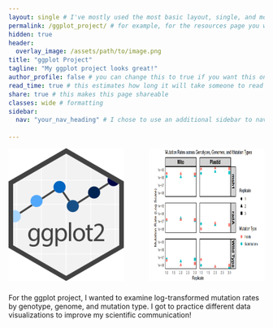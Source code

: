 ```yaml
---
layout: single # I've mostly used the most basic layout, single, and modified it from there but feel free to pick a different one and play around!
permalink: /ggplot_project/ # for example, for the resources page you would put resources
hidden: true
header:
  overlay_image: /assets/path/to/image.png
title: "ggplot Project"
tagline: "My ggplot project looks great!"   
author_profile: false # you can change this to true if you want this on the side again!
read_time: true # this estimates how long it will take someone to read this page
share: true # this makes this page shareable
classes: wide # formatting
sidebar:
  nav: "your_nav_heading" # I chose to use an additional sidebar to navigate different parts of this page instead of the author profile. If you use this you will have to add a new section to your navigation.yml file, or you can comment this section out.

---
```

<div style="display: flex; justify-content: space-between; flex-wrap: wrap;">
  <img src="/assets/Images/Ggplot2_hex_logo.svg.png" alt="Processed cell image" style="max-width: 45%; height: auto; margin-bottom: 10px;">
  <img src="/assets/Images/Screenshot%202025-05-07%20105856.png" alt="CellProfiler icon" style="max-width: 45%; height: auto; margin-bottom: 10px;">
</div>

For the ggplot project, I wanted to examine log-transformed mutation rates by genotype, genome, and mutation type. I got to practice different data visualizations to improve my scientific communication!
